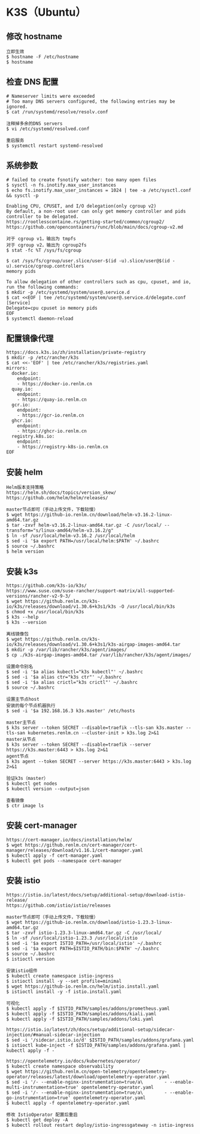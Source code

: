 # K3S（Ubuntu）

## 修改 hostname
	立即生效
	$ hostname -F /etc/hostname
	$ hostname

## 检查 DNS 配置
	# Nameserver limits were exceeded
	# Too many DNS servers configured, the following entries may be ignored.
	$ cat /run/systemd/resolve/resolv.conf
	
	注释掉多余的DNS servers
	$ vi /etc/systemd/resolved.conf
	
	重启服务
	$ systemctl restart systemd-resolved
	
## 系统参数
	# failed to create fsnotify watcher: too many open files
	$ sysctl -n fs.inotify.max_user_instances
	$ echo fs.inotify.max_user_instances = 1024 | tee -a /etc/sysctl.conf && sysctl -p
	
```
Enabling CPU, CPUSET, and I/O delegation(only cgroup v2)
By default, a non-root user can only get memory controller and pids controller to be delegated.
https://rootlesscontaine.rs/getting-started/common/cgroup2/	
https://github.com/opencontainers/runc/blob/main/docs/cgroup-v2.md

对于 cgroup v1，输出为 tmpfs
对于 cgroup v2，输出为 cgroup2fs
$ stat -fc %T /sys/fs/cgroup

$ cat /sys/fs/cgroup/user.slice/user-$(id -u).slice/user@$(id -u).service/cgroup.controllers
memory pids

To allow delegation of other controllers such as cpu, cpuset, and io, run the following commands:
$ mkdir -p /etc/systemd/system/user@.service.d
$ cat <<EOF | tee /etc/systemd/system/user@.service.d/delegate.conf
[Service]
Delegate=cpu cpuset io memory pids
EOF
$ systemctl daemon-reload
```

## 配置镜像代理
```
https://docs.k3s.io/zh/installation/private-registry
$ mkdir -p /etc/rancher/k3s
$ cat <<-'EOF' | tee /etc/rancher/k3s/registries.yaml
mirrors:
  docker.io:
    endpoint:
    - https://docker-io.renlm.cn
  quay.io:
    endpoint:
    - https://quay-io.renlm.cn
  gcr.io:
    endpoint:
    - https://gcr-io.renlm.cn
  ghcr.io:
    endpoint:
    - https://ghcr-io.renlm.cn
  registry.k8s.io:
    endpoint:
    - https://registry-k8s-io.renlm.cn
EOF
```
	
## 安装 helm
	Helm版本支持策略
	https://helm.sh/docs/topics/version_skew/
	https://github.com/helm/helm/releases/
	
	master节点即可（手动上传文件，下载较慢）
	$ wget https://github-io.renlm.cn/download/helm-v3.16.2-linux-amd64.tar.gz
	$ tar -zxvf helm-v3.16.2-linux-amd64.tar.gz -C /usr/local/ --transform="s/linux-amd64/helm-v3.16.2/g"
	$ ln -sf /usr/local/helm-v3.16.2 /usr/local/helm
	$ sed -i '$a export PATH=/usr/local/helm:$PATH' ~/.bashrc
	$ source ~/.bashrc
	$ helm version

## 安装 k3s
	https://github.com/k3s-io/k3s/
	https://www.suse.com/suse-rancher/support-matrix/all-supported-versions/rancher-v2-9-3/
	$ wget https://github.renlm.cn/k3s-io/k3s/releases/download/v1.30.6+k3s1/k3s -O /usr/local/bin/k3s
	$ chmod +x /usr/local/bin/k3s
	$ k3s --help
	$ k3s --version
	
	离线镜像包
	$ wget https://github.renlm.cn/k3s-io/k3s/releases/download/v1.30.6+k3s1/k3s-airgap-images-amd64.tar
	$ mkdir -p /var/lib/rancher/k3s/agent/images/
	$ cp ./k3s-airgap-images-amd64.tar /var/lib/rancher/k3s/agent/images/
	
	设置命令别名
	$ sed -i '$a alias kubectl="k3s kubectl"' ~/.bashrc
	$ sed -i '$a alias ctr="k3s ctr"' ~/.bashrc
	$ sed -i '$a alias crictl="k3s crictl"' ~/.bashrc
	$ source ~/.bashrc
	
	设置主节点host
	安装的每个节点机器执行
	$ sed -i '$a 192.168.16.3 k3s.master' /etc/hosts
	
	master主节点
	$ k3s server --token SECRET --disable=traefik --tls-san k3s.master --tls-san kubernetes.renlm.cn --cluster-init > k3s.log 2>&1
	master从节点
	$ k3s server --token SECRET --disable=traefik --server https://k3s.master:6443 > k3s.log 2>&1
	agent节点
	$ k3s agent --token SECRET --server https://k3s.master:6443 > k3s.log 2>&1

	验证k3s（master）
	$ kubectl get nodes
	$ kubectl version --output=json
	
	查看镜像
	$ ctr image ls

## 安装 cert-manager
	https://cert-manager.io/docs/installation/helm/
	$ wget https://github.renlm.cn/cert-manager/cert-manager/releases/download/v1.16.1/cert-manager.yaml
	$ kubectl apply -f cert-manager.yaml
	$ kubectl get pods --namespace cert-manager
	
## 安装 istio
	https://istio.io/latest/docs/setup/additional-setup/download-istio-release/
	https://github.com/istio/istio/releases
	
	master节点即可（手动上传文件，下载较慢）
	$ wget https://github-io.renlm.cn/download/istio-1.23.3-linux-amd64.tar.gz
	$ tar -zxvf istio-1.23.3-linux-amd64.tar.gz -C /usr/local/
	$ ln -sf /usr/local/istio-1.23.3 /usr/local/istio
	$ sed -i '$a export ISTIO_PATH=/usr/local/istio' ~/.bashrc
	$ sed -i '$a export PATH=$ISTIO_PATH/bin:$PATH' ~/.bashrc
	$ source ~/.bashrc
	$ istioctl version
	
	安装istio组件
	$ kubectl create namespace istio-ingress
	$ istioctl install -y --set profile=minimal
	$ wget https://github-io.renlm.cn/helm/istio.install.yaml
	$ istioctl install -y -f istio.install.yaml
	
	可视化
	$ kubectl apply -f $ISTIO_PATH/samples/addons/prometheus.yaml
	$ kubectl apply -f $ISTIO_PATH/samples/addons/kiali.yaml
	$ kubectl apply -f $ISTIO_PATH/samples/addons/loki.yaml
	
	https://istio.io/latest/zh/docs/setup/additional-setup/sidecar-injection/#manual-sidecar-injection
	$ sed -i '/sidecar.istio.io/d' $ISTIO_PATH/samples/addons/grafana.yaml
	$ istioctl kube-inject -f $ISTIO_PATH/samples/addons/grafana.yaml | kubectl apply -f -
	
	https://opentelemetry.io/docs/kubernetes/operator/
	$ kubectl create namespace observability
	$ wget https://github.renlm.cn/open-telemetry/opentelemetry-operator/releases/latest/download/opentelemetry-operator.yaml
	$ sed -i '/- --enable-nginx-instrumentation=true/a\        - --enable-multi-instrumentation=true' opentelemetry-operator.yaml
	$ sed -i '/- --enable-nginx-instrumentation=true/a\        - --enable-go-instrumentation=true' opentelemetry-operator.yaml
	$ kubectl apply -f opentelemetry-operator.yaml
	
	修改 IstioOperator 配置后重启
	$ kubectl get deploy -A
	$ kubectl rollout restart deploy/istio-ingressgateway -n istio-ingress
